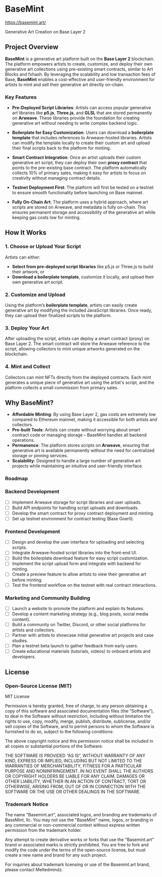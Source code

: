 # BaseMint
https://basemint.art/

Generative Art Creation on Base Layer 2

## Project Overview

**BaseMint** is a generative art platform built on the **Base Layer 2** blockchain. The platform empowers artists to create, customize, and deploy their own generative art collections using pre-existing smart contracts, similar to Art Blocks and fxhash. By leveraging the scalability and low transaction fees of Base, **BaseMint** enables a cost-effective and user-friendly environment for artists to mint and sell their generative art directly on-chain.

### Key Features

- **Pre-Deployed Script Libraries**: Artists can access popular generative art libraries like **p5.js**, **Three.js**, and **GLSL** that are stored permanently on **Arweave**. These libraries provide the foundation for creating generative art without needing to write complex backend logic.
  
- **Boilerplate for Easy Customization**: Users can download a **boilerplate template** that includes references to Arweave-hosted libraries. Artists can modify the template locally to create their custom art and upload their final scripts back to the platform for minting.

- **Smart Contract Integration**: Once an artist uploads their custom generative art script, they can deploy their own **proxy contract** that points to the pre-existing base contract. The platform automatically collects 10% of primary sales, making it easy for artists to focus on creativity without managing contract details.

- **Testnet Deployment First**: The platform will first be tested on a testnet to ensure smooth functionality before launching on Base mainnet.

- **Fully On-Chain Art**: The platform uses a hybrid approach, where art scripts are stored on Arweave, and metadata is fully on-chain. This ensures permanent storage and accessibility of the generative art while keeping gas costs low for minting.

## How It Works

### 1. Choose or Upload Your Script
Artists can either:
- **Select from pre-deployed script libraries** like p5.js or Three.js to build their artwork, or
- **Download a boilerplate template**, customize it locally, and upload their own generative art script.

### 2. Customize and Upload
Using the platform’s **boilerplate template**, artists can easily create generative art by modifying the included JavaScript libraries. Once ready, they can upload their finalized scripts to the platform.

### 3. Deploy Your Art
After uploading the script, artists can deploy a smart contract (proxy) on Base Layer 2. The smart contract will store the Arweave reference to the script, allowing collectors to mint unique artworks generated on the blockchain.

### 4. Mint and Collect
Collectors can mint NFTs directly from the deployed contracts. Each mint generates a unique piece of generative art using the artist's script, and the platform collects a small commission from primary sales.

## Why BaseMint?

- **Affordable Minting**: By using Base Layer 2, gas costs are extremely low compared to Ethereum mainnet, making it accessible for both artists and collectors.
- **Pre-built Tools**: Artists can create without worrying about smart contract code or managing storage – BaseMint handles all backend operations.
- **Permanence**: The platform stores scripts on **Arweave**, ensuring that generative art is available permanently without the need for centralized storage or pinning services.
- **Scalability**: Designed to handle a large number of generative art projects while maintaining an intuitive and user-friendly interface.

### Roadmap

### Backend Development
- [ ] Implement Arweave storage for script libraries and user uploads.
- [ ] Build API endpoints for handling script uploads and downloads.
- [ ] Develop the smart contract for proxy contract deployment and minting.
- [ ] Set up testnet environment for contract testing (Base Goerli).

### Frontend Development
- [ ] Design and develop the user interface for uploading and selecting scripts.
- [ ] Integrate Arweave-hosted script libraries into the front-end UI.
- [ ] Build the boilerplate download feature for easy script customization.
- [ ] Implement the script upload form and integrate with backend for minting.
- [ ] Create a preview feature to allow artists to view their generative art before minting.
- [ ] Test the frontend workflow on the testnet with real contract interactions.

### Marketing and Community Building
- [ ] Launch a website to promote the platform and explain its features.
- [ ] Develop a content marketing strategy (e.g., blog posts, social media content).
- [ ] Build a community on Twitter, Discord, or other social platforms for artists and collectors.
- [ ] Partner with artists to showcase initial generative art projects and case studies.
- [ ] Plan a testnet beta launch to gather feedback from early users.
- [ ] Create educational materials (tutorials, videos) to onboard artists and developers.
  
## License

### Open-Source License (MIT)
MIT License

Permission is hereby granted, free of charge, to any person obtaining a copy of this software and associated documentation files (the “Software”), to deal in the Software without restriction, including without limitation the rights to use, copy, modify, merge, publish, distribute, sublicense, and/or sell copies of the Software, and to permit persons to whom the Software is furnished to do so, subject to the following conditions:

The above copyright notice and this permission notice shall be included in all copies or substantial portions of the Software.

THE SOFTWARE IS PROVIDED “AS IS”, WITHOUT WARRANTY OF ANY KIND, EXPRESS OR IMPLIED, INCLUDING BUT NOT LIMITED TO THE WARRANTIES OF MERCHANTABILITY, FITNESS FOR A PARTICULAR PURPOSE AND NONINFRINGEMENT. IN NO EVENT SHALL THE AUTHORS OR COPYRIGHT HOLDERS BE LIABLE FOR ANY CLAIM, DAMAGES OR OTHER LIABILITY, WHETHER IN AN ACTION OF CONTRACT, TORT OR OTHERWISE, ARISING FROM, OUT OF OR IN CONNECTION WITH THE SOFTWARE OR THE USE OR OTHER DEALINGS IN THE SOFTWARE.
### Trademark Notice

The name "Basemint.art", associated logos, and branding are trademarks of BaseMint, llc. You may not use the "BaseMint" name, logos, or branding in any commercial or non-commercial context without express written permission from the trademark holder.

Any attempt to create derivative works or forks that use the "Basemint.art" brand or associated marks is strictly prohibited. You are free to fork and modify the code under the terms of the open-source license, but must create a new name and brand for any such project.

For inquiries about trademark licensing or use of the Basemint.art brand, please contact Meltedmindz.
